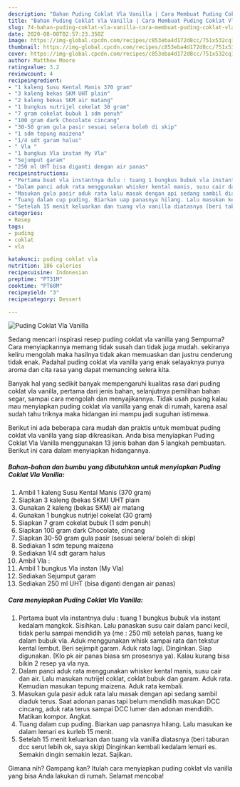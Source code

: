 ```yaml
---
description: "Bahan Puding Coklat Vla Vanilla | Cara Membuat Puding Coklat Vla Vanilla Yang Bikin Ngiler"
title: "Bahan Puding Coklat Vla Vanilla | Cara Membuat Puding Coklat Vla Vanilla Yang Bikin Ngiler"
slug: 74-bahan-puding-coklat-vla-vanilla-cara-membuat-puding-coklat-vla-vanilla-yang-bikin-ngiler
date: 2020-08-08T02:57:23.358Z
image: https://img-global.cpcdn.com/recipes/c853eba4d172d8cc/751x532cq70/puding-coklat-vla-vanilla-foto-resep-utama.jpg
thumbnail: https://img-global.cpcdn.com/recipes/c853eba4d172d8cc/751x532cq70/puding-coklat-vla-vanilla-foto-resep-utama.jpg
cover: https://img-global.cpcdn.com/recipes/c853eba4d172d8cc/751x532cq70/puding-coklat-vla-vanilla-foto-resep-utama.jpg
author: Matthew Moore
ratingvalue: 3.2
reviewcount: 4
recipeingredient:
- "1 kaleng Susu Kental Manis 370 gram"
- "3 kaleng bekas SKM UHT plain"
- "2 kaleng bekas SKM air matang"
- "1 bungkus nutrijel cokelat 30 gram"
- "7 gram cokelat bubuk 1 sdm penuh"
- "100 gram dark Chocolate cincang"
- "30-50 gram gula pasir sesuai selera boleh di skip"
- "1 sdm tepung maizena"
- "1/4 sdt garam halus"
- " Vla "
- "1 bungkus Vla instan My Vla"
- "Sejumput garam"
- "250 ml UHT bisa diganti dengan air panas"
recipeinstructions:
- "Pertama buat vla instantnya dulu : tuang 1 bungkus bubuk vla instant kedalam mangkok. Sisihkan. Lalu panaskan susu cair dalam panci kecil, tidak perlu sampai mendidih ya (me : 250 ml) setelah panas, tuang ke dalam bubuk vla. Aduk menggunakan whisk sampai rata dan tekstur kental lembut. Beri sejimpit garam. Aduk rata lagi. Dinginkan. Siap digunakan. (Klo pk air panas biasa sm prosesnya ya). Kalau kurang bisa bikin 2 resep ya vla nya."
- "Dalam panci aduk rata menggunakan whisker kental manis, susu cair dan air. Lalu masukan nutrijel coklat, coklat bubuk dan garam. Aduk rata. Kemudian masukan tepung maizena. Aduk rata kembali."
- "Masukan gula pasir aduk rata lalu masak dengan api sedang sambil diaduk terus. Saat adonan panas tapi belum mendidih masukan DCC cincang, aduk rata terus sampai DCC lumer dan adonan mendidih. Matikan kompor. Angkat."
- "Tuang dalam cup puding. Biarkan uap panasnya hilang. Lalu masukan ke dalam lemari es kurleb 15 menit."
- "Setelah 15 menit keluarkan dan tuang vla vanilla diatasnya (beri taburan dcc serut lebih ok, saya skip) Dinginkan kembali kedalam lemari es. Semakin dingin semakin lezat. Sajikan."
categories:
- Resep
tags:
- puding
- coklat
- vla

katakunci: puding coklat vla 
nutrition: 186 calories
recipecuisine: Indonesian
preptime: "PT31M"
cooktime: "PT60M"
recipeyield: "3"
recipecategory: Dessert

---
```



![Puding Coklat Vla Vanilla](https://img-global.cpcdn.com/recipes/c853eba4d172d8cc/751x532cq70/puding-coklat-vla-vanilla-foto-resep-utama.jpg)

Sedang mencari inspirasi resep puding coklat vla vanilla yang Sempurna? Cara menyiapkannya memang tidak susah dan tidak juga mudah. sekiranya keliru mengolah maka hasilnya tidak akan memuaskan dan justru cenderung tidak enak. Padahal puding coklat vla vanilla yang enak selayaknya punya aroma dan cita rasa yang dapat memancing selera kita.

Banyak hal yang sedikit banyak mempengaruhi kualitas rasa dari puding coklat vla vanilla, pertama dari jenis bahan, selanjutnya pemilihan bahan segar, sampai cara mengolah dan menyajikannya. Tidak usah pusing kalau mau menyiapkan puding coklat vla vanilla yang enak di rumah, karena asal sudah tahu triknya maka hidangan ini mampu jadi suguhan istimewa.




Berikut ini ada beberapa cara mudah dan praktis untuk membuat puding coklat vla vanilla yang siap dikreasikan. Anda bisa menyiapkan Puding Coklat Vla Vanilla menggunakan 13 jenis bahan dan 5 langkah pembuatan. Berikut ini cara dalam menyiapkan hidangannya.

<!--inarticleads1-->

##### Bahan-bahan dan bumbu yang dibutuhkan untuk menyiapkan Puding Coklat Vla Vanilla:

1. Ambil 1 kaleng Susu Kental Manis (370 gram)
1. Siapkan 3 kaleng (bekas SKM) UHT plain
1. Gunakan 2 kaleng (bekas SKM) air matang
1. Gunakan 1 bungkus nutrijel cokelat (30 gram)
1. Siapkan 7 gram cokelat bubuk (1 sdm penuh)
1. Siapkan 100 gram dark Chocolate, cincang
1. Siapkan 30-50 gram gula pasir (sesuai selera/ boleh di skip)
1. Sediakan 1 sdm tepung maizena
1. Sediakan 1/4 sdt garam halus
1. Ambil  Vla :
1. Ambil 1 bungkus Vla instan (My Vla)
1. Sediakan Sejumput garam
1. Sediakan 250 ml UHT (bisa diganti dengan air panas)




<!--inarticleads2-->

##### Cara menyiapkan Puding Coklat Vla Vanilla:

1. Pertama buat vla instantnya dulu : tuang 1 bungkus bubuk vla instant kedalam mangkok. Sisihkan. Lalu panaskan susu cair dalam panci kecil, tidak perlu sampai mendidih ya (me : 250 ml) setelah panas, tuang ke dalam bubuk vla. Aduk menggunakan whisk sampai rata dan tekstur kental lembut. Beri sejimpit garam. Aduk rata lagi. Dinginkan. Siap digunakan. (Klo pk air panas biasa sm prosesnya ya). Kalau kurang bisa bikin 2 resep ya vla nya.
1. Dalam panci aduk rata menggunakan whisker kental manis, susu cair dan air. Lalu masukan nutrijel coklat, coklat bubuk dan garam. Aduk rata. Kemudian masukan tepung maizena. Aduk rata kembali.
1. Masukan gula pasir aduk rata lalu masak dengan api sedang sambil diaduk terus. Saat adonan panas tapi belum mendidih masukan DCC cincang, aduk rata terus sampai DCC lumer dan adonan mendidih. Matikan kompor. Angkat.
1. Tuang dalam cup puding. Biarkan uap panasnya hilang. Lalu masukan ke dalam lemari es kurleb 15 menit.
1. Setelah 15 menit keluarkan dan tuang vla vanilla diatasnya (beri taburan dcc serut lebih ok, saya skip) Dinginkan kembali kedalam lemari es. Semakin dingin semakin lezat. Sajikan.




Gimana nih? Gampang kan? Itulah cara menyiapkan puding coklat vla vanilla yang bisa Anda lakukan di rumah. Selamat mencoba!
